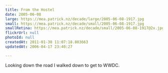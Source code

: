 ```yaml
---
title: From the Hostel
date: 2005-06-08
large: https://mea.patrick.nz/decade/large/2005-06-08-1917.jpg
small: https://mea.patrick.nz/decade/small/2005-06-08-1917.jpg
smallRetina: https://mea.patrick.nz/decade/small/2005-06-08-1917@2x.jpg
flickrUrl: null
photoId: null
createdAt: 2011-01-30 11:07:18.803663
updatedAt: 2006-04-17 23:40:27

---
```

Looking down the road I walked down to get to WWDC.

